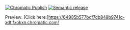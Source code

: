 [![Chromatic Publish](https://github.com/thegreataint/tacstory/actions/workflows/chromatic.yml/badge.svg)](https://github.com/thegreataint/tacstory/actions/workflows/chromatic.yml) [![Semantic release](https://github.com/thegreataint/tacstory/actions/workflows/semantic.yml/badge.svg)](https://github.com/thegreataint/tacstory/actions/workflows/semantic.yml)
  
  
Preview: [Click here:]https://64885b577bcf7cb848b9741c-xdtifxokxn.chromatic.com/
